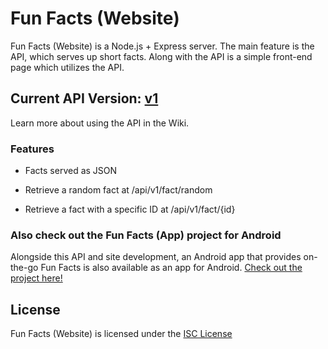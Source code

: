 # Fun Facts (Website)

Fun Facts (Website) is a Node.js + Express server. The main feature is the API, which serves up short facts. Along with the API is a simple front-end page which utilizes the API.

## Current API Version: [v1](https://github.com/NathanHeffley/FunFactsWebsite/wiki/v1)

Learn more about using the API in the Wiki.

### Features

- Facts served as JSON

- Retrieve a random fact at /api/v1/fact/random

- Retrieve a fact with a specific ID at /api/v1/fact/{id}

### Also check out the Fun Facts (App) project for Android

Alongside this API and site development, an Android app that provides on-the-go Fun Facts is also available as an app for Android. [Check out the project here!](https://github.com/NathanHeffley/FunFactsAndroid)

## License

Fun Facts (Website) is licensed under the [ISC License](https://opensource.org/licenses/ISC)
